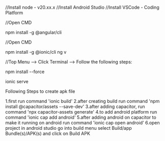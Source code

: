 //Install node - v20.xx.x
//Install Android Studio
//Install VSCode - Coding Platform

//Open CMD

npm install -g @angular/cli

//Open CMD

npm install -g @ionic/cli
ng v

//Top Menu --> Click Terminal --> Follow the following steps:

npm install --force

ionic serve

Following Steps to create apk file

1.first run command 'ionic build'
2.after creating build run command 'npm install @capacitor/assets --save-dev'
3.after adding capacitor, run command 'npx capacitor-assets generate'
4.to add android platform run command 'ionic cap add android'
5.after adding android on capacitor to make it running on android run command 'ionic cap open android'
6.open project in android studio go into build menu select Build/app Bundle(s)/APK(s) and click on Build APK

